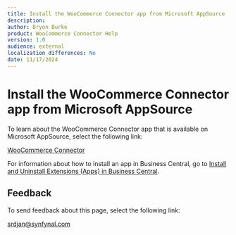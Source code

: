 ```yaml
---
title: Install the WooCommerce Connector app from Microsoft AppSource
description: 
author: Bryon Burke
product: WooCommerce Connector Help
version: 1.0
audience: external
localization differences: No
date: 11/17/2024
---
```


<!-- markdownlint-disable MD006 MD007 MD009 MD024 MD025 MD033 -->
<!--// cspell:ignore  markdownlint allowfullscreen keyframes -->

# Install the WooCommerce Connector app from Microsoft AppSource

To learn about the WooCommerce Connector app that is available on Microsoft AppSource, select the following link:

<a href="https://appsource.microsoft.com/en-us/product/dynamics-365-business-central/PUBID.synfynal%7CAID.woocommerce-connector%7CPAPPID.91445282-543f-41e8-825c-a1186639bb82?tab=Overview" target="_blank">WooCommerce Connector</a>

For information about how to install an app in Business Central, go to <a href="https://learn.microsoft.com/en-us/dynamics365/business-central/ui-extensions-install-uninstall" target="_blank">Install and Uninstall Extensions (Apps) in Business Central</a>.

## Feedback

To send feedback about this page, select the following link:

[srdjan@synfynal.com](mailto:srdjan@synfynal.com?subject=Documentation%20Feedback%20Product%20Docs:%20install-woocommerce-connector-app-from-mircosoft-appsource)
